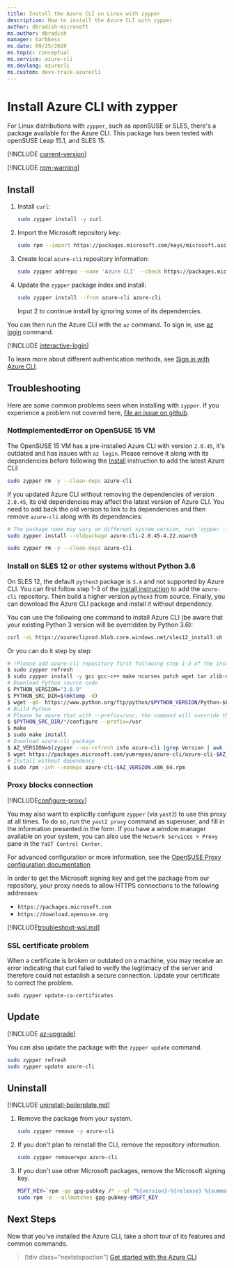 ```yaml
---
title: Install the Azure CLI on Linux with zypper
description: How to install the Azure CLI with zypper
author: dbradish-microsoft
ms.author: dbradish
manager: barbkess
ms.date: 09/25/2020
ms.topic: conceptual
ms.service: azure-cli
ms.devlang: azurecli 
ms.custom: devx-track-azurecli
---
```


# Install Azure CLI with zypper

For Linux distributions with `zypper`, such as openSUSE or SLES, there's a package available
for the Azure CLI. This package has been tested with openSUSE Leap 15.1, and SLES 15.

[!INCLUDE [current-version](includes/current-version.md)]

[!INCLUDE [rpm-warning](includes/rpm-warning.md)]

## Install

1. Install `curl`:

   ```bash
   sudo zypper install -y curl
   ```

2. Import the Microsoft repository key:

   ```bash
   sudo rpm --import https://packages.microsoft.com/keys/microsoft.asc
   ```

3. Create local `azure-cli` repository information:

   ```bash
   sudo zypper addrepo --name 'Azure CLI' --check https://packages.microsoft.com/yumrepos/azure-cli azure-cli
   ```

4. Update the `zypper` package index and install:

   ```bash
   sudo zypper install --from azure-cli azure-cli
   ```
   Input 2 to continue install by ignoring some of its dependencies.

You can then run the Azure CLI with the `az` command. To sign in, use [az login](/cli/azure/reference-index#az-login) command.

[!INCLUDE [interactive-login](includes/interactive-login.md)]

To learn more about different authentication methods, see [Sign in with Azure CLI](authenticate-azure-cli.md).

## Troubleshooting

Here are some common problems seen when installing with `zypper`. If you experience a problem not covered here, [file an issue on github](https://github.com/Azure/azure-cli/issues).

### NotImplementedError on OpenSUSE 15 VM
The OpenSUSE 15 VM has a pre-installed Azure CLI with version `2.0.45`, it's outdated and has issues with `az login`. Please remove it along with its dependencies before following the [Install](#install) instruction to add the latest Azure CLI:
```bash
sudo zypper rm -y --clean-deps azure-cli
```

If you updated Azure CLI without removing the dependencies of version `2.0.45`, its old dependencies may affect the latest version of Azure CLI. You need to add back the old version to link to its dependencies and then remove `azure-cli` along with its dependencies:
```bash
# The package name may vary on different system version, run 'zypper --no-refresh info azure-cli' to check the source package format
sudo zypper install --oldpackage azure-cli-2.0.45-4.22.noarch

sudo zypper rm -y --clean-deps azure-cli
```


### Install on SLES 12 or other systems without Python 3.6

On SLES 12, the default `python3` package is `3.4` and not supported by Azure CLI. You can first follow step 1-3 of the [install instruction](#install) to add the `azure-cli` repository. Then build a higher version `python3` from source. Finally, you can download the Azure CLI package and install it without dependency.

You can use the following one command to install Azure CLI (be aware that your existing Python 3 version will be overridden by Python 3.6):
```bash
curl -sL https://azurecliprod.blob.core.windows.net/sles12_install.sh | sudo bash
```

Or you can do it step by step:

```bash
# !Please add azure-cli repository first following step 1-3 of the install instruction before running below commands
$ sudo zypper refresh
$ sudo zypper install -y gcc gcc-c++ make ncurses patch wget tar zlib-devel zlib openssl-devel
# Download Python source code
$ PYTHON_VERSION="3.6.9"
$ PYTHON_SRC_DIR=$(mktemp -d)
$ wget -qO- https://www.python.org/ftp/python/$PYTHON_VERSION/Python-$PYTHON_VERSION.tgz | tar -xz -C "$PYTHON_SRC_DIR"
# Build Python
# Please be aware that with --prefix=/usr, the command will override the existing Python 3 version
$ $PYTHON_SRC_DIR/*/configure --prefix=/usr
$ make
$ sudo make install
# Download azure-cli package 
$ AZ_VERSION=$(zypper --no-refresh info azure-cli |grep Version | awk -F': ' '{print $2}' | awk '{$1=$1;print}')
$ wget https://packages.microsoft.com/yumrepos/azure-cli/azure-cli-$AZ_VERSION.x86_64.rpm
# Install without dependency
$ sudo rpm -ivh --nodeps azure-cli-$AZ_VERSION.x86_64.rpm
```

### Proxy blocks connection

[!INCLUDE[configure-proxy](includes/configure-proxy.md)]

You may also want to explicitly configure `zypper` (via `yast2`) to use this proxy at all times. To do so,
run the `yast2 proxy` command as superuser, and fill in the information presented in the form. If you have a window
manager available on your system, you can also use the `Network Services > Proxy` pane in the `YaST Control Center`.

For advanced configuration or more information, see the
[OpenSUSE Proxy configuration documentation](https://www.suse.com/documentation/slms1/book_slms/data/sec_wy_config_updates_proxy.html)

In order to get the Microsoft signing key and get the package from our repository, your proxy needs to
allow HTTPS connections to the following addresses:

* `https://packages.microsoft.com`
* `https://download.opensuse.org`

[!INCLUDE[troubleshoot-wsl.md](includes/troubleshoot-wsl.md)]

### SSL certificate problem

When a certificate is broken or outdated on a machine, you may receive an error indicating that curl failed to verify the legitimacy of the server and therefore could not establish a secure connection.  Update your certificate to correct the problem.  

```bach
sudo zypper update-ca-certificates
```

## Update

[!INCLUDE [az-upgrade](includes/az-upgrade.md)]

You can also update the package with the `zypper update` command.

```bash
sudo zypper refresh
sudo zypper update azure-cli
```

## Uninstall

[!INCLUDE [uninstall-boilerplate.md](includes/uninstall-boilerplate.md)]

1. Remove the package from your system.

    ```bash
    sudo zypper remove -y azure-cli
    ```

2. If you don't plan to reinstall the CLI, remove the repository information.

   ```bash
   sudo zypper removerepo azure-cli
   ```

3. If you don't use other Microsoft packages, remove the Microsoft signing key.

   ```bash
   MSFT_KEY=`rpm -qa gpg-pubkey /* --qf "%{version}-%{release} %{summary}\n" | grep Microsoft | awk '{print $1}'`
   sudo rpm -e --allmatches gpg-pubkey-$MSFT_KEY
   ```

## Next Steps

Now that you've installed the Azure CLI, take a short tour of its features and common commands.

> [!div class="nextstepaction"]
> [Get started with the Azure CLI](get-started-with-azure-cli.md)
